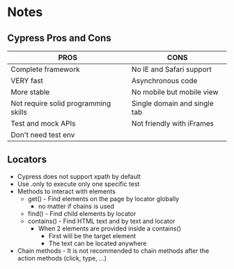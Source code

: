 # Notes

## Cypress Pros and Cons

| PROS                                 | CONS                         |
| ------------------------------------ | ---------------------------- |
| Complete framework                   | No IE and Safari support     |
| VERY fast                            | Asynchronous code            |
| More stable                          | No mobile but mobile view    |
| Not require solid programming skills | Single domain and single tab |
| Test and mock APIs                   | Not friendly with iFrames    |
| Don't need test env                  |                              |

## Locators

- Cypress does not support xpath by default
- Use .only to execute only one specific test
- Methods to interact with elements
    - get() - Find elements on the page by locator globally
        - no matter if chains is used
    - find() - Find child elements by locator
    - contains() - Find HTML text and by text and locator
        - When 2 elements are provided inside a contains()
            - First will be the target element
            - The text can be located anywhere  
- Chain methods - It is not recommended to chain methods after the action methods (click, type, ...)
